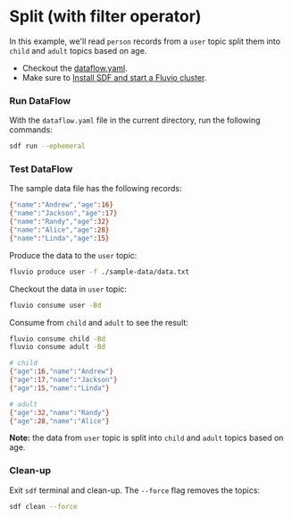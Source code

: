 # Split (with filter operator)

In this example, we'll read `person` records from a `user` topic split them into `child` and `adult` topics based on age.

* Checkout the [dataflow.yaml](./dataflow.yaml).
* Make sure to [Install SDF and start a Fluvio cluster].

### Run DataFlow

With the `dataflow.yaml` file in the current directory, run the following commands:

```bash
sdf run --ephemeral
```

### Test DataFlow

The sample data file has the following records:

```bash
{"name":"Andrew","age":16}
{"name":"Jackson","age":17}
{"name":"Randy","age":32}
{"name":"Alice","age":28}
{"name":"Linda","age":15}
```

Produce the data to the `user` topic:

```bash
fluvio produce user -f ./sample-data/data.txt
```

Checkout the data in `user` topic:

```bash
fluvio consume user -Bd
```

Consume from `child` and `adult` to see the result:

```bash
fluvio consume child -Bd
fluvio consume adult -Bd
```

```bash
# child
{"age":16,"name":"Andrew"}
{"age":17,"name":"Jackson"}
{"age":15,"name":"Linda"}

# adult
{"age":32,"name":"Randy"}
{"age":28,"name":"Alice"}
```

**Note:** the data from `user` topic is split into `child` and `adult` topics based on age.


### Clean-up

Exit `sdf` terminal and clean-up. The `--force` flag removes the topics:

```bash
sdf clean --force
```

[Install SDF and start a Fluvio cluster]: /README.MD#prerequisites
